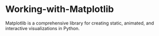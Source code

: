 # Working-with-Matplotlib
Matplotlib is a comprehensive library for creating static, animated, and interactive visualizations in Python.

